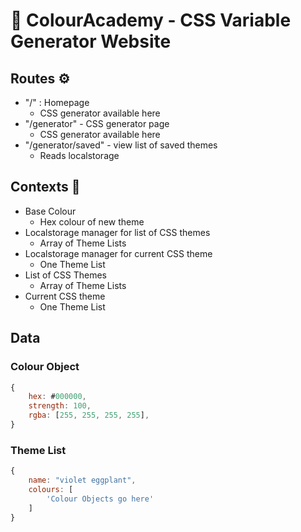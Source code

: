 # 🎨 ColourAcademy - CSS Variable Generator Website

## Routes ⚙️

- "/" : Homepage
  - CSS generator available here
- "/generator" - CSS generator page
  - CSS generator available here
- "/generator/saved" - view list of saved themes
  - Reads localstorage

## Contexts 📄

- Base Colour
  - Hex colour of new theme
- Localstorage manager for list of CSS themes
  - Array of Theme Lists
- Localstorage manager for current CSS theme
  - One Theme List
- List of CSS Themes
  - Array of Theme Lists
- Current CSS theme
  - One Theme List

## Data

### Colour Object

```js
{
    hex: #000000,
    strength: 100,
    rgba: [255, 255, 255, 255],
}
```

### Theme List

```js
{
    name: "violet eggplant",
    colours: [
        'Colour Objects go here'
    ]
}
```

